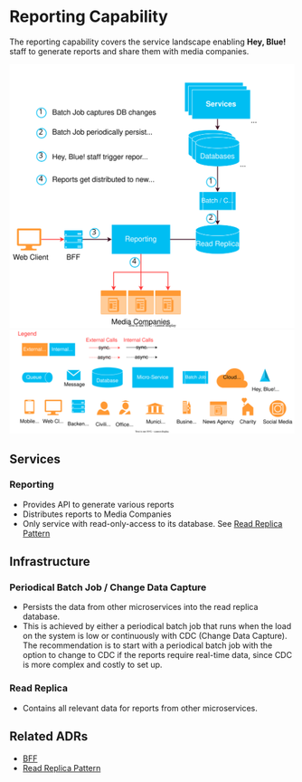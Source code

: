 # Reporting Capability
The reporting capability covers the service landscape enabling **Hey, Blue!** staff to generate reports and share them with 
media companies.

![Order Capability](resources/hey-blue-report.drawio.svg)
<img width="750" src="resources/hey-blue-legend.drawio.svg">


## Services

### Reporting
- Provides API to generate various reports
- Distributes reports to Media Companies
- Only service with read-only-access to its database. See [Read Replica Pattern](../ADRs/05-read-replica-pattern.md)

## Infrastructure

### Periodical Batch Job / Change Data Capture
- Persists the data from other microservices into the read replica database.
- This is achieved by either a periodical batch job that runs when the load on the system is low or continuously with
CDC (Change Data Capture). The recommendation is to start with a periodical batch job with the option to change to CDC
if the reports require real-time data, since CDC is more complex and costly to set up.

### Read Replica
- Contains all relevant data for reports from other microservices.

## Related ADRs
- [BFF](../ADRs/02-bff.md)
- [Read Replica Pattern](../ADRs/05-read-replica-pattern.md)

